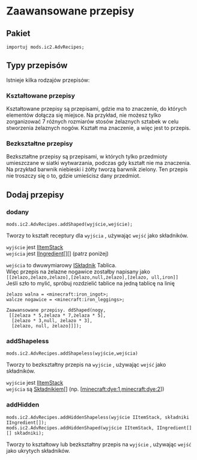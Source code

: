 # Zaawansowane przepisy

## Pakiet

```zenscript
importuj mods.ic2.AdvRecipes;
```

## Typy przepisów
Istnieje kilka rodzajów przepisów:

### Kształtowane przepisy
Kształtowane przepisy są przepisami, gdzie ma to znaczenie, do których elementów dołącza się miejsce. Na przykład, nie możesz tylko zorganizować 7 różnych rozmiarów stosów żelaznych sztabek w celu stworzenia żelaznych nogów. Kształt ma znaczenie, a więc jest to przepis.

### Bezkształtne przepisy
Bezkształtne przepisy są przepisami, w których tylko przedmioty umieszczane w siatki wytwarzania, podczas gdy kształt nie ma znaczenia. Na przykład barwnik niebieski i żółty tworzą barwnik zielony. Ten przepis nie troszczy się o to, gdzie umieścisz dany przedmiot.

## Dodaj przepisy

### dodany
```zenscript
mods.ic2.AdvRecipes.addShaped(wyjście,wejście);
```

Tworzy to kształt receptury dla `wyjścia` , używając `wejść` jako składników.

`wyjście` jest [IItemStack](/Vanilla/Items/IItemStack/)  
`wejścia` jest [IIngredient](/Vanilla/Variable_Types/IIngredient/)\[][\] (patrz poniżej)

`wejścia` to dwuwymiarowy [ISkładnik](/Vanilla/Variable_Types/IIngredient/) Tablica.  
Więc przepis na żelazne nogawice zostałby napisany jako `[[żelazo,żelazo,żelazo],[żelazo,null,żelazo],[żelazo, ull,iron]]`  
Jeśli szło to mylić, spróbuj rozdzielić tablice na jedną tablicę na linię
```zenscript
żelazo walna = <minecraft:iron_ingot>;
walcze nogawice = <minecraft:iron_leggings>;

Zaawansowane przepisy. ddShaped(nogy,
 [[żelaza * 5,żelaza * 7,żelaza * 5],
  [żelazo * 3,null, żelazo * 3],
  [żelazo, null, żelazo]]]);
```

### addShapeless
```zenscript
mods.ic2.AdvRecipes.addShapeless(wyjście,wejścia)
```

Tworzy to bezkształtny przepis na `wyjście` , używając `wejść` jako składników.

`wyjście` jest [IItemStack](/Vanilla/Items/IItemStack/)  
`wejścia` są [Składnikiem](/Vanilla/Variable_Types/IIngredient/)[] (np. [<minecraft:dye:1>,<minecraft:dye:2>])

### addHidden
```zenscript
mods.ic2.AdvRecipes.addHiddenShapeless(wyjście IItemStack, składniki IIngredient[]);
mods.ic2.AdvRecipes.addHiddenShaped(wyjście IItemStack, IIngredient[][] składniki);
```

Tworzy to kształtowy lub bezkształtny przepis na `wyjście` , używając `wejść` jako ukrytych składników. 

